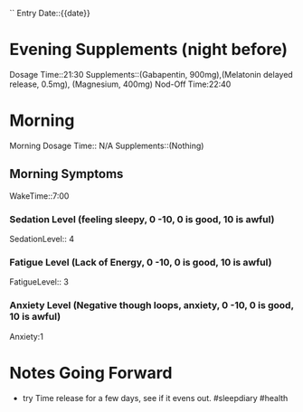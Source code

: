 ``
Entry Date::{{date}}
# Evening Supplements (night before)
Dosage Time::21:30
Supplements::(Gabapentin, 900mg),(Melatonin delayed release, 0.5mg), (Magnesium, 400mg)
Nod-Off Time:22:40
# Morning
Morning Dosage Time:: N/A
Supplements::(Nothing)
## Morning Symptoms
WakeTime::7:00
### Sedation Level (feeling sleepy, 0 -10, 0 is good, 10 is awful) 
SedationLevel:: 4
### Fatigue Level (Lack of Energy, 0 -10, 0 is good, 10 is awful) 
FatigueLevel:: 3
### Anxiety Level (Negative though loops, anxiety, 0 -10, 0 is good, 10 is awful)
Anxiety:1

# Notes Going Forward
- try Time release for a few days, see if it evens out.
#sleepdiary
#health 
